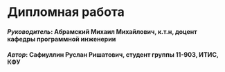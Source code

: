 # Дипломная работа
#### *Руководитель*: Абрамский Михаил Михайлович, к.т.н, доцент кафедры программной инженерии
#### *Автор*: Сафиуллин Руслан Ришатович, студент группы 11-903, ИТИС, КФУ
